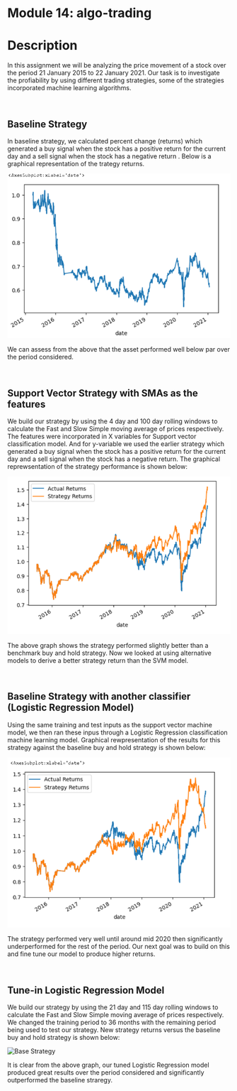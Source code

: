 # Module 14: algo-trading

# Description

In this assignment we will be analyzing the price movement of a stock over the period 21 January 2015 to 22 January 2021. Our task is  to investigate the profiability by using different trading strategies, some of the strategies incorporated machine learning algorithms.

<br>


## Baseline Strategy
 In baseline strategy, we calculated percent change (returns) which generated a buy signal when the stock has a positive return for the current day and a sell signal when the stock has a negative return . Below is a graphical representation of the trategy returns.

![Baseline Strategy](https://github.com/AbuzarF/ML_Trading-Bot/blob/main/BaselineStrategy.PNG)

We can assess from the above that the asset performed well below par over the period considered.

<br>

## Support Vector Strategy with SMAs as the features
 We build our strategy by using the 4 day and 100 day rolling windows to calculate the Fast and Slow Simple moving average of prices respectively. The features were incorporated in X variables for Support vector classification model. And for y-variable we used the earlier strategy which generated a buy signal when the stock has a positive return for the current day and a sell signal when the stock has a negative return. The graphical reprewsentation of the strategy performance is shown below: 

![Baseline Strategy](https://github.com/AbuzarF/ML_Trading-Bot/blob/main/SVCresult.PNG)

The above graph shows the strategy performed slightly better than a benchmark buy and hold strategy. Now we looked at using alternative models to derive a better strategy return than the SVM model.

<br>

## Baseline Strategy with another classifier (Logistic Regression Model)
Using the same training and test inputs as the support vector machine model, we then ran these inpus through a Logistic Regression classification machine learning model. Graphical rewpresentation of the results for this strategy against the baseline buy and hold strategy is shown below:

![Baseline Strategy with LRM](https://github.com/AbuzarF/ML_Trading-Bot/blob/main/OriginalLRresult.png)

 The strategy performed very well until around mid 2020 then significantly underperformed for the rest of the period. Our next goal was to build on this and fine tune our model to produce higher returns.

<br>

## Tune-in Logistic Regression Model
We build our strategy by using the 21 day and 115 day rolling windows to calculate the Fast and Slow Simple moving average of prices respectively. We changed the training period to 36 months with the remaining period being used to test our strategy. New strategy returns versus the baseline buy and hold strategy is shown below:

![Base Strategy](Images/TuneinLRresult.PNG)

It is clear from the above graph, our tuned Logistic Regression model produced great results over the period considered and significantly outperformed the baseline straregy.
